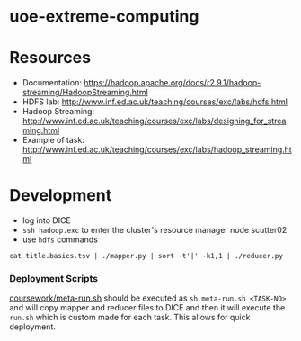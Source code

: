 # uoe-extreme-computing


# Resources
* Documentation: https://hadoop.apache.org/docs/r2.9.1/hadoop-streaming/HadoopStreaming.html
* HDFS lab: http://www.inf.ed.ac.uk/teaching/courses/exc/labs/hdfs.html
* Hadoop Streaming: http://www.inf.ed.ac.uk/teaching/courses/exc/labs/designing_for_streaming.html
* Example of task: http://www.inf.ed.ac.uk/teaching/courses/exc/labs/hadoop_streaming.html

# Development
* log into DICE
* `ssh hadoop.exc` to enter the cluster's resource manager node scutter02
* use `hdfs` commands

`cat title.basics.tsv | ./mapper.py | sort -t'|' -k1,1 | ./reducer.py`

### Deployment Scripts
[coursework/meta-run.sh](coursework/meta-run.sh) should be executed as `sh meta-run.sh <TASK-NO>` and will copy mapper and reducer files to DICE and then it will execute the `run.sh` which is custom made for each task. This allows for quick deployment.